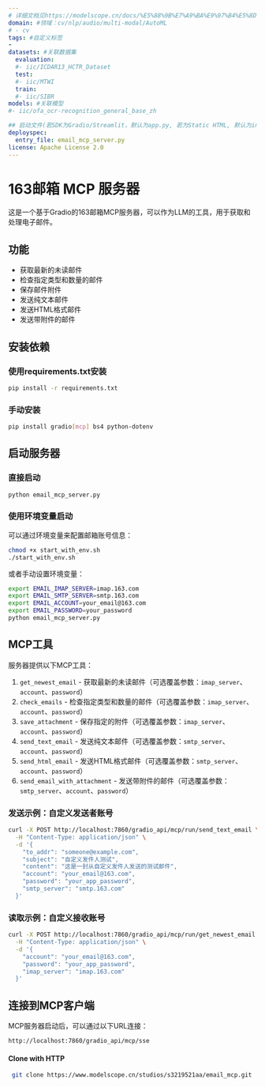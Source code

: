 ```yaml
---
# 详细文档见https://modelscope.cn/docs/%E5%88%9B%E7%A9%BA%E9%97%B4%E5%8D%A1%E7%89%87
domain: #领域：cv/nlp/audio/multi-modal/AutoML
# - cv
tags: #自定义标签
-
datasets: #关联数据集
  evaluation:
  #- iic/ICDAR13_HCTR_Dataset
  test:
  #- iic/MTWI
  train:
  #- iic/SIBR
models: #关联模型
#- iic/ofa_ocr-recognition_general_base_zh

## 启动文件(若SDK为Gradio/Streamlit，默认为app.py, 若为Static HTML, 默认为index.html)
deployspec:
  entry_file: email_mcp_server.py
license: Apache License 2.0
---
```


# 163邮箱 MCP 服务器

这是一个基于Gradio的163邮箱MCP服务器，可以作为LLM的工具，用于获取和处理电子邮件。

## 功能

- 获取最新的未读邮件
- 检查指定类型和数量的邮件
- 保存邮件附件
- 发送纯文本邮件
- 发送HTML格式邮件
- 发送带附件的邮件

## 安装依赖

### 使用requirements.txt安装

```bash
pip install -r requirements.txt
```

### 手动安装

```bash
pip install gradio[mcp] bs4 python-dotenv
```

## 启动服务器

### 直接启动

```bash
python email_mcp_server.py
```

### 使用环境变量启动

可以通过环境变量来配置邮箱账号信息：

```bash
chmod +x start_with_env.sh
./start_with_env.sh
```

或者手动设置环境变量：

```bash
export EMAIL_IMAP_SERVER=imap.163.com
export EMAIL_SMTP_SERVER=smtp.163.com
export EMAIL_ACCOUNT=your_email@163.com
export EMAIL_PASSWORD=your_password
python email_mcp_server.py
```


## MCP工具

服务器提供以下MCP工具：

1. `get_newest_email` - 获取最新的未读邮件（可选覆盖参数：`imap_server`、`account`、`password`）
2. `check_emails` - 检查指定类型和数量的邮件（可选覆盖参数：`imap_server`、`account`、`password`）
3. `save_attachment` - 保存指定的附件（可选覆盖参数：`imap_server`、`account`、`password`）
4. `send_text_email` - 发送纯文本邮件（可选覆盖参数：`smtp_server`、`account`、`password`）
5. `send_html_email` - 发送HTML格式邮件（可选覆盖参数：`smtp_server`、`account`、`password`）
6. `send_email_with_attachment` - 发送带附件的邮件（可选覆盖参数：`smtp_server`、`account`、`password`）

### 发送示例：自定义发送者账号

```bash
curl -X POST http://localhost:7860/gradio_api/mcp/run/send_text_email \
  -H "Content-Type: application/json" \
  -d '{
    "to_addr": "someone@example.com",
    "subject": "自定义发件人测试",
    "content": "这是一封从自定义发件人发送的测试邮件",
    "account": "your_email@163.com",
    "password": "your_app_password",
    "smtp_server": "smtp.163.com"
  }'
```

### 读取示例：自定义接收账号

```bash
curl -X POST http://localhost:7860/gradio_api/mcp/run/get_newest_email \
  -H "Content-Type: application/json" \
  -d '{
    "account": "your_email@163.com",
    "password": "your_app_password",
    "imap_server": "imap.163.com"
  }'
```

## 连接到MCP客户端

MCP服务器启动后，可以通过以下URL连接：

```
http://localhost:7860/gradio_api/mcp/sse
```

#### Clone with HTTP
```bash
 git clone https://www.modelscope.cn/studios/s3219521aa/email_mcp.git
```